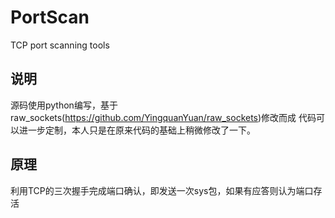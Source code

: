 # PortScan
TCP port scanning tools

## 说明 
源码使用python编写，基于 raw_sockets(https://github.com/YingquanYuan/raw_sockets)修改而成 
代码可以进一步定制，本人只是在原来代码的基础上稍微修改了一下。

## 原理

利用TCP的三次握手完成端口确认，即发送一次sys包，如果有应答则认为端口存活



